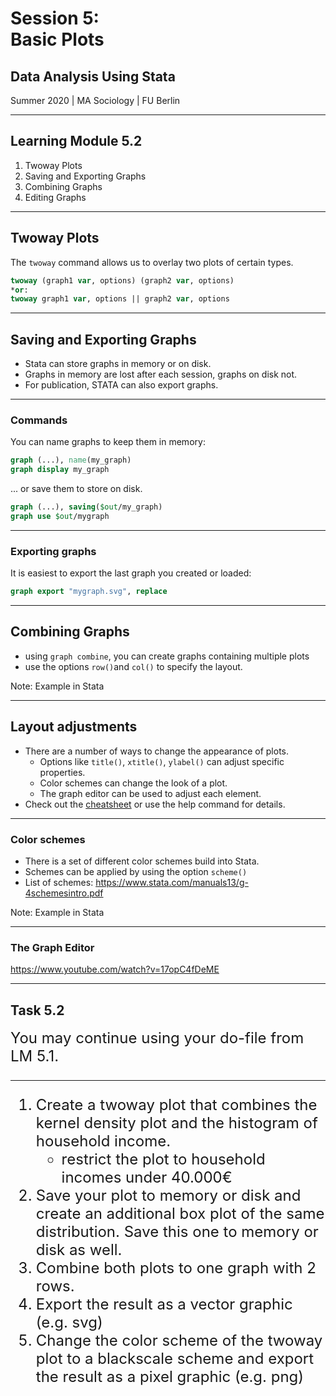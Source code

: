 # Session 5: <br> Basic Plots
## Data Analysis Using Stata

Summer 2020 | MA Sociology | FU Berlin

---

## Learning Module 5.2


1. Twoway Plots
1. Saving and Exporting Graphs
2. Combining Graphs
3. Editing Graphs



---

## Twoway Plots

The `twoway` command allows us to overlay two plots of certain types.

```STATA
twoway (graph1 var, options) (graph2 var, options)
*or:
twoway graph1 var, options || graph2 var, options

```
<!-- .element class="fragment" -->

---

## Saving and Exporting Graphs

- Stata can store graphs in memory or on disk.
- Graphs in memory are lost after each session, graphs on disk not.<!-- .element class="fragment" -->
- For publication, STATA can also export graphs.<!-- .element class="fragment" -->

----

### Commands

<div class="fragment">

You can name graphs to keep them in memory:

```stata
graph (...), name(my_graph)
graph display my_graph
```
</div>

<div class="fragment">

... or save them to store on disk.

```stata
graph (...), saving($out/my_graph)
graph use $out/mygraph
```

</div>

----

### Exporting graphs


It is easiest to export the last graph you created or loaded:

```stata
graph export "mygraph.svg", replace
```
<!-- .element class="fragment" -->

---

## Combining Graphs

- using `graph combine`, you can create graphs containing multiple plots
- use the options `row()`and `col()` to specify the layout.

Note:
Example in Stata

---

## Layout adjustments

- There are a number of ways to change the appearance of plots.
    - Options like `title()`, `xtitle()`, `ylabel()` can adjust specific properties.
    - Color schemes can change the look of a plot.
    - The graph editor can be used to adjust each element.
- Check out the [cheatsheet](https://www.stata.com/bookstore/statacheatsheets.pdf) or use the help command for details.

----

### Color schemes

- There is a set of different color schemes build into Stata.
- Schemes can be applied by using the option `scheme()`
- List of schemes: https://www.stata.com/manuals13/g-4schemesintro.pdf

Note:
Example in Stata

---


### The Graph Editor

https://www.youtube.com/watch?v=17opC4fDeME




---

## Task 5.2

<div style="font-size:1.5rem">
You may continue using your do-file from LM 5.1.

---
1. Create a twoway plot that combines the kernel density plot and the histogram of household income.
    - restrict the plot to household incomes under 40.000€
2. Save your plot to memory or disk and create an additional box plot of the same distribution. Save this one to memory or disk as well.
3. Combine both plots to one graph with 2 rows.
4. Export the result as a vector graphic (e.g. svg)
5. Change the color scheme of the twoway plot to a blackscale scheme and export the result as a pixel graphic (e.g. png)
</div>
